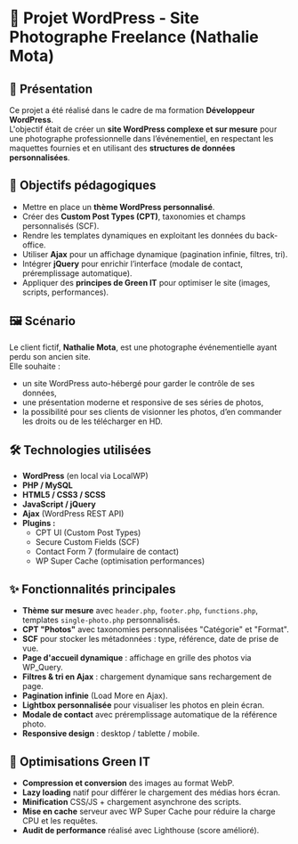 # 📸 Projet WordPress - Site Photographe Freelance (Nathalie Mota)

## 📖 Présentation

Ce projet a été réalisé dans le cadre de ma formation **Développeur WordPress**.  
L'objectif était de créer un **site WordPress complexe et sur mesure** pour une photographe professionnelle dans l’événementiel, en respectant les maquettes fournies et en utilisant des **structures de données personnalisées**.

## 🎯 Objectifs pédagogiques

- Mettre en place un **thème WordPress personnalisé**.
- Créer des **Custom Post Types (CPT)**, taxonomies et champs personnalisés (SCF).
- Rendre les templates dynamiques en exploitant les données du back-office.
- Utiliser **Ajax** pour un affichage dynamique (pagination infinie, filtres, tri).
- Intégrer **jQuery** pour enrichir l’interface (modale de contact, préremplissage automatique).
- Appliquer des **principes de Green IT** pour optimiser le site (images, scripts, performances).

## 🖼️ Scénario

Le client fictif, **Nathalie Mota**, est une photographe événementielle ayant perdu son ancien site.  
Elle souhaite :
- un site WordPress auto-hébergé pour garder le contrôle de ses données,
- une présentation moderne et responsive de ses séries de photos,
- la possibilité pour ses clients de visionner les photos, d’en commander les droits ou de les télécharger en HD.

## 🛠️ Technologies utilisées

- **WordPress** (en local via LocalWP)
- **PHP / MySQL**
- **HTML5 / CSS3 / SCSS**
- **JavaScript / jQuery**
- **Ajax** (WordPress REST API)
- **Plugins :**
  - CPT UI (Custom Post Types)
  - Secure Custom Fields (SCF)
  - Contact Form 7 (formulaire de contact)
  - WP Super Cache (optimisation performances)

## ✨ Fonctionnalités principales

- **Thème sur mesure** avec `header.php`, `footer.php`, `functions.php`, templates `single-photo.php` personnalisés.
- **CPT "Photos"** avec taxonomies personnalisées "Catégorie" et "Format".
- **SCF** pour stocker les métadonnées : type, référence, date de prise de vue.
- **Page d'accueil dynamique** : affichage en grille des photos via WP_Query.
- **Filtres & tri en Ajax** : chargement dynamique sans rechargement de page.
- **Pagination infinie** (Load More en Ajax).
- **Lightbox personnalisée** pour visualiser les photos en plein écran.
- **Modale de contact** avec préremplissage automatique de la référence photo.
- **Responsive design** : desktop / tablette / mobile.

## 🌱 Optimisations Green IT

- **Compression et conversion** des images au format WebP.
- **Lazy loading** natif pour différer le chargement des médias hors écran.
- **Minification** CSS/JS + chargement asynchrone des scripts.
- **Mise en cache** serveur avec WP Super Cache pour réduire la charge CPU et les requêtes.
- **Audit de performance** réalisé avec Lighthouse (score amélioré).
